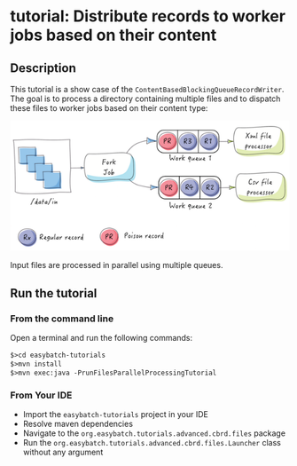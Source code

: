 # tutorial: Distribute records to worker jobs based on their content

## Description

This tutorial is a show case of the `ContentBasedBlockingQueueRecordWriter`.
The goal is to process a directory containing multiple files and to dispatch these files to worker jobs based on their content type:

<div align="center">
    <img src="cbrd.png" alt="cbrd">
</div>

Input files are processed in parallel using multiple queues.

## Run the tutorial

### From the command line

Open a terminal and run the following commands:

```
$>cd easybatch-tutorials
$>mvn install
$>mvn exec:java -PrunFilesParallelProcessingTutorial
```

### From Your IDE

* Import the `easybatch-tutorials` project in your IDE
* Resolve maven dependencies
* Navigate to the `org.easybatch.tutorials.advanced.cbrd.files` package
* Run the `org.easybatch.tutorials.advanced.cbrd.files.Launcher` class without any argument
